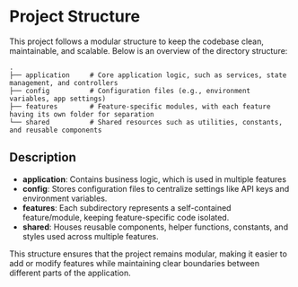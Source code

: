 # Project Structure

This project follows a modular structure to keep the codebase clean, maintainable, and scalable. Below is an overview of the directory structure:

```
.
├── application     # Core application logic, such as services, state management, and controllers
├── config          # Configuration files (e.g., environment variables, app settings)
├── features        # Feature-specific modules, with each feature having its own folder for separation
└── shared          # Shared resources such as utilities, constants, and reusable components
```

## Description

- **application**: Contains business logic, which is used in multiple features
- **config**: Stores configuration files to centralize settings like API keys and environment variables.
- **features**: Each subdirectory represents a self-contained feature/module, keeping feature-specific code isolated.
- **shared**: Houses reusable components, helper functions, constants, and styles used across multiple features.

This structure ensures that the project remains modular, making it easier to add or modify features while maintaining clear boundaries between different parts of the application.
